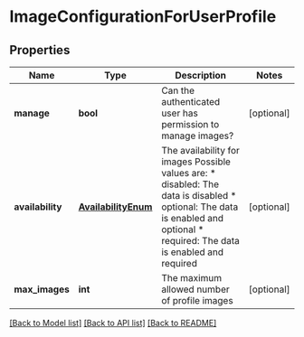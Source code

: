 # ImageConfigurationForUserProfile

## Properties
Name | Type | Description | Notes
------------ | ------------- | ------------- | -------------
**manage** | **bool** | Can the authenticated user has permission to manage images?  | [optional] 
**availability** | [**AvailabilityEnum**](AvailabilityEnum.md) | The availability for images Possible values are: * disabled: The data is disabled * optional: The data is enabled and optional * required: The data is enabled and required  | [optional] 
**max_images** | **int** | The maximum allowed number of profile images | [optional] 

[[Back to Model list]](../README.md#documentation-for-models) [[Back to API list]](../README.md#documentation-for-api-endpoints) [[Back to README]](../README.md)


